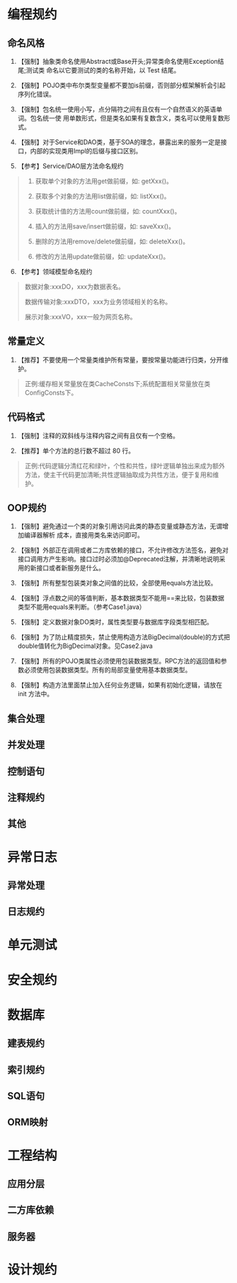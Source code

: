 # 编程规约
## 命名风格
1. 【强制】抽象类命名使用Abstract或Base开头;异常类命名使用Exception结尾;测试类 命名以它要测试的类的名称开始，以 Test 结尾。

2. 【强制】POJO类中布尔类型变量都不要加is前缀，否则部分框架解析会引起序列化错误。

3. 【强制】包名统一使用小写，点分隔符之间有且仅有一个自然语义的英语单词。包名统一使 用单数形式，但是类名如果有复数含义，类名可以使用复数形式。

4. 【强制】对于Service和DAO类，基于SOA的理念，暴露出来的服务一定是接口，内部的实现类用Impl的后缀与接口区别。

5. 【参考】Service/DAO层方法命名规约
> 1) 获取单个对象的方法用get做前缀，如: getXxx()。
> 
> 2) 获取多个对象的方法用list做前缀，如: listXxx()。 
> 
> 3) 获取统计值的方法用count做前缀，如: countXxx()。
> 
> 4) 插入的方法用save/insert做前缀，如: saveXxx()。
> 
> 5) 删除的方法用remove/delete做前缀，如: deleteXxx()。
> 
> 6) 修改的方法用update做前缀，如: updateXxx()。

6. 【参考】领域模型命名规约
> 数据对象:xxxDO，xxx为数据表名。
>
> 数据传输对象:xxxDTO，xxx为业务领域相关的名称。
>
> 展示对象:xxxVO，xxx一般为网页名称。

## 常量定义
1. 【推荐】不要使用一个常量类维护所有常量，要按常量功能进行归类，分开维护。 
> 正例:缓存相关常量放在类CacheConsts下;系统配置相关常量放在类 ConfigConsts下。


## 代码格式
1. 【强制】注释的双斜线与注释内容之间有且仅有一个空格。

2. 【推荐】单个方法的总行数不超过 80 行。
> 正例:代码逻辑分清红花和绿叶，个性和共性，绿叶逻辑单独出来成为额外方法，使主干代码更加清晰;共性逻辑抽取成为共性方法，便于复用和维护。

## OOP规约
1. 【强制】避免通过一个类的对象引用访问此类的静态变量或静态方法，无谓增加编译器解析 成本，直接用类名来访问即可。

2. 【强制】外部正在调用或者二方库依赖的接口，不允许修改方法签名，避免对接口调用方产生影响。接口过时必须加@Deprecated注解，并清晰地说明采用的新接口或者新服务是什么。

3. 【强制】所有整型包装类对象之间值的比较，全部使用equals方法比较。

4. 【强制】浮点数之间的等值判断，基本数据类型不能用==来比较，包装数据类型不能用equals来判断。（参考Case1.java）

5. 【强制】定义数据对象DO类时，属性类型要与数据库字段类型相匹配。

6. 【强制】为了防止精度损失，禁止使用构造方法BigDecimal(double)的方式把 double值转化为BigDecimal对象。见Case2.java

7. 【强制】所有的POJO类属性必须使用包装数据类型。RPC方法的返回值和参数必须使用包装数据类型。所有的局部变量使用基本数据类型。

8. 【强制】构造方法里面禁止加入任何业务逻辑，如果有初始化逻辑，请放在 init 方法中。


## 集合处理


## 并发处理


## 控制语句


## 注释规约


## 其他

# 异常日志
## 异常处理


## 日志规约


# 单元测试


# 安全规约


# 数据库
## 建表规约


## 索引规约


## SQL语句


## ORM映射


# 工程结构
## 应用分层


## 二方库依赖


## 服务器

# 设计规约
